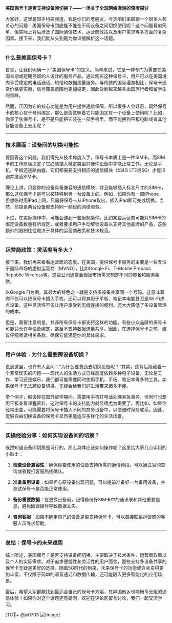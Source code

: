 **美国保号卡是否支持设备间切换？——一场关于全球网络漫游的深度探讨**

大家好，这里是知乎科技频道，我是你们的老朋友，今天咱们来聊聊一个很多人都关心的问题：美国保号卡到底能不能在不同设备之间切换使用呢？这个问题看似简单，但实际上背后涉及了国际通信技术、运营商政策以及用户需求等多方面的复杂因素。接下来，我们就从头到尾为你详细解析这一话题。

---

### 什么是美国保号卡？

首先，让我们明确一下“美国保号卡”的定义。简单来说，它是一种专门为需要在美国长期或短期停留的人设计的服务产品。通过购买这种保号卡，用户可以在美国境内享受稳定的电话通话、短信和数据流量服务。与传统的国际漫游相比，保号卡通常价格更实惠，信号覆盖范围也更加稳定，因此受到越来越多出国旅行者和留学生的青睐。

然而，正因为它的核心功能是为用户提供通信保障，所以很多人会好奇，既然保号卡的核心在于号码绑定，那么是否意味着它只能固定在一个设备上使用呢？比如，你买了张保号卡，是不是只能把它装在一部手机里，而不能换到平板电脑或者其他智能设备上去用呢？

---

### 技术层面：设备间的切换可能性

要回答这个问题，我们得先从技术角度入手。保号卡本质上是一种SIM卡，而SIM卡的工作原理决定了它必须插入特定类型的硬件设备中才能正常工作。无论是手机、平板还是路由器，它们都需要支持相应的通信模块（如4G LTE或5G）才能识别并激活SIM卡。

理论上讲，只要你的设备具备兼容的通信模块，并且能够插入标准尺寸的SIM卡，那么这张保号卡是可以被转移到另一台设备上的。例如，如果你有一部iPhone，但想临时用iPad上网，只需将保号卡从iPhone取出，插入iPad即可完成切换。当然，前提是两台设备都支持同一频段的网络服务。

不过，在实际操作中，可能会遇到一些限制条件。比如某些运营商可能对SIM卡的绑定设备数量有所规定，或者要求用户手动解锁设备以支持其他品牌的产品。这些额外的限制往往取决于具体的运营商政策和技术规范。

---

### 运营商政策：灵活度有多大？

接下来，我们再来看看运营商的态度。在美国，提供保号卡服务的主要是一些专注于国际市场的虚拟运营商（MVNO），比如Google Fi、T-Mobile Prepaid、Republic Wireless等。这些公司通常会根据市场需求制定不同的套餐和服务条款。

以Google Fi为例，其最大的特色之一就是支持多设备共享同一个号码。这意味着你不仅可以把保号卡插入手机，还可以将其用于平板、笔记本电脑甚至是Wi-Fi热点设备。这种灵活性不仅让用户享受到无缝连接的便利，还大大降低了多设备管理的成本。

但是，需要注意的是，并非所有保号卡都支持这样的功能。有些小众品牌的保号卡可能只允许单设备绑定，甚至不支持数据流量共享。因此，在选择保号卡之前，建议仔细阅读相关条款，确保它能满足你的具体需求。

---

### 用户体验：为什么需要跨设备切换？

说到这里，也许有人会问：“为什么要费劲去切换设备呢？”其实，这背后隐藏着一个非常现实的问题——现代人的生活方式已经高度依赖多种电子设备。无论是工作、学习还是娱乐，我们都可能需要同时使用手机、平板、笔记本等多种工具。如果保号卡无法跨设备切换，无疑会给我们的生活带来诸多不便。

举个例子，假设你在国外留学期间，需要用手机打电话处理紧急事务，但同时也想用平板查看课程资料，这时保号卡的支持能力就显得尤为重要了。再比如，如果你经常出差，可能需要将保号卡插入不同的商务设备中，以便随时保持联系。因此，能够自由切换设备的保号卡显然更能适应多样化的生活场景。

---

### 实操经验分享：如何实现设备间的切换？

既然知道设备间切换是可行的，那么具体应该如何操作呢？这里给大家几点实用的小贴士：

1. **检查设备兼容性**：确保你要使用的设备支持所需的通信频段。可以通过官网查询或者拨打客服热线确认。
   
2. **准备备用设备**：如果担心原设备出现问题，可以提前准备好一台备用设备，并测试保号卡是否能正常使用。

3. **备份重要数据**：在更换设备前，记得备份好SIM卡中的通讯录和其他重要信息，避免因误操作导致数据丢失。

4. **咨询客服**：如果不确定自己的设备是否支持保号卡，可以直接联系运营商的客服人员寻求帮助。

---

### 总结：保号卡的未来趋势

综上所述，美国保号卡是否支持设备间切换，主要取决于技术条件、运营商政策以及个人的实际需求。对于追求便捷性和灵活性的用户而言，那些支持多设备共享的保号卡无疑是更好的选择。随着5G时代的到来，未来保号卡的功能或许会变得更加丰富，不仅限于简单的语音通话和数据传输，还可能融入更多智能化的应用场景。

最后，希望大家都能找到最适合自己的保号卡方案，在异国他乡也能畅享无阻的通信体验！如果你对这个话题还有疑问，欢迎在评论区留言讨论，我们一起交流学习。

[TG💪+ @jx0703 ![Image](https://github.com/user-attachments/assets/dbca1d08-cadb-493c-b0ec-ad6f7a83f270)]